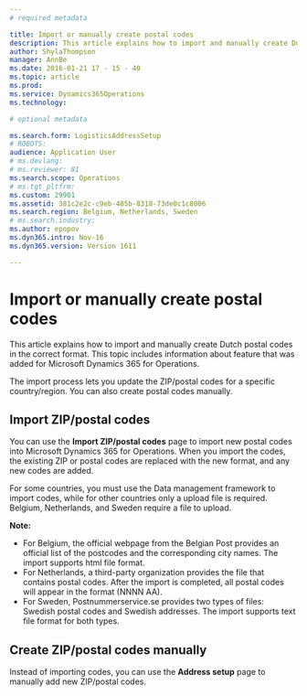 ```yaml
---
# required metadata

title: Import or manually create postal codes
description: This article explains how to import and manually create Dutch postal codes in the correct format. This topic includes information about feature that was added for Microsoft Dynamics 365 for Operations. 
author: ShylaThompson
manager: AnnBe
ms.date: 2016-01-21 17 - 15 - 40
ms.topic: article
ms.prod: 
ms.service: Dynamics365Operations
ms.technology: 

# optional metadata

ms.search.form: LogisticsAddressSetup
# ROBOTS: 
audience: Application User
# ms.devlang: 
# ms.reviewer: 81
ms.search.scope: Operations
# ms.tgt_pltfrm: 
ms.custom: 29901
ms.assetid: 381c2e2c-c9eb-485b-8318-73de0c1c8006
ms.search.region: Belgium, Netherlands, Sweden
# ms.search.industry: 
ms.author: epopov
ms.dyn365.intro: Nov-16
ms.dyn365.version: Version 1611

---
```


# Import or manually create postal codes

This article explains how to import and manually create Dutch postal codes in the correct format. This topic includes information about feature that was added for Microsoft Dynamics 365 for Operations. 

The import process lets you update the ZIP/postal codes for a specific country/region. You can also create postal codes manually.

## Import ZIP/postal codes
You can use the **Import ZIP/postal codes** page to import new postal codes into Microsoft Dynamics 365 for Operations. When you import the codes, the existing ZIP or postal codes are replaced with the new format, and any new codes are added.

For some countries, you must use the Data management framework to import codes, while for other countries only a upload file is required. Belgium, Netherlands, and Sweden require a file to upload.

**Note:**

-   For Belgium, the official webpage from the Belgian Post provides an official list of the postcodes and the corresponding city names. The import supports html file format.
-   For Netherlands, a third-party organization provides the file that contains postal codes. After the import is completed, all postal codes will appear in the format (NNNN AA).
-   For Sweden, Postnummerservice.se provides two types of files: Swedish postal codes and Swedish addresses. The import supports text file format for both types.

## Create ZIP/postal codes manually
Instead of importing codes, you can use the **Address setup** page to manually add new ZIP/postal codes.

